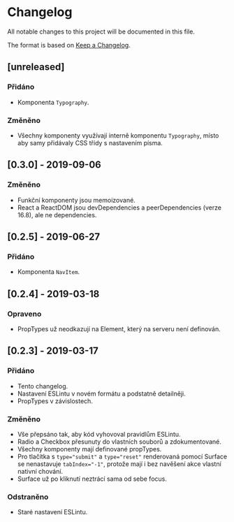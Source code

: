# Changelog
All notable changes to this project will be documented in this file.

The format is based on [Keep a Changelog](https://keepachangelog.com/en/1.0.0/).

## [unreleased]
### Přidáno
- Komponenta `Typography`.

### Změněno
- Všechny komponenty využívají interně komponentu `Typography`, místo aby samy přidávaly CSS třídy s nastavením písma.

## [0.3.0] - 2019-09-06
### Změněno
- Funkční komponenty jsou memoizované.
- React a ReactDOM jsou devDependencies a peerDependencies (verze 16.8), ale ne dependencies.

## [0.2.5] - 2019-06-27
### Přidáno
- Komponenta `NavItem`.

## [0.2.4] - 2019-03-18
### Opraveno
- PropTypes už neodkazují na Element, který na serveru není definován.

## [0.2.3] - 2019-03-17
### Přidáno
- Tento changelog.
- Nastavení ESLintu v novém formátu a podstatně detailněji.
- PropTypes v závislostech.

### Změněno
- Vše přepsáno tak, aby kód vyhovoval pravidlům ESLintu.
- Radio a Checkbox přesunuty do vlastních souborů a zdokumentované.
- Všechny komponenty mají definované propTypes.
- Pro tlačítka s `type="submit"` a `type="reset"` renderovaná pomocí Surface se nenastavuje `tabIndex="-1"`, protože mají i bez navěšení akce vlastní nativní chování.
- Surface už po kliknutí neztrácí sama od sebe focus.

### Odstraněno
- Staré nastavení ESLintu.
